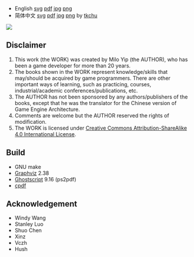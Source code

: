 * English [svg](https://miloyip.github.io/game-programmer/game-programmer.svg) [pdf](https://miloyip.github.io/game-programmer/game-programmer.pdf) [jpg](https://miloyip.github.io/game-programmer/game-programmer.jpg) [png](https://miloyip.github.io/game-programmer/game-programmer.png)
* 简体中文 [svg](https://miloyip.github.io/game-programmer/game-programmer-zh-cn.svg) [pdf](https://miloyip.github.io/game-programmer/game-programmer-zh-cn.pdf) [jpg](https://miloyip.github.io/game-programmer/game-programmer-zh-cn.jpg) [png](https://miloyip.github.io/game-programmer/game-programmer-zh-cn.png) by [tkchu](https://github.com/tkchu)

![ ](game-programmer.jpg)

## Disclaimer

1. This work (the WORK) was created by Milo Yip (the AUTHOR), who has been a game developer for more than 20 years.
2. The books shown in the WORK represent knowledge/skills that may/should be acquired by game programmers. There are other important ways of learning, such as practicing, courses, industrial/academic conferences/publications, etc.
3. The AUTHOR has not been sponsored by any authors/publishers of the books, except that he was the translator for the Chinese version of Game Engine Architecture.
4. Comments are welcome but the AUTHOR reserved the rights of modification.
5. The WORK is licensed under [Creative Commons Attribution-ShareAlike 4.0 International License](https://creativecommons.org/licenses/by-sa/4.0/).

## Build

* GNU make
* [Graphviz](http://www.graphviz.org) 2.38
* [Ghostscript](http://www.ghostscript.com/) 9.16 (ps2pdf)
* [cpdf](http://community.coherentpdf.com/)

## Acknowledgement

* Windy Wang
* Stanley Luo
* Shuo Chen
* Xinz
* Vczh
* Hush
